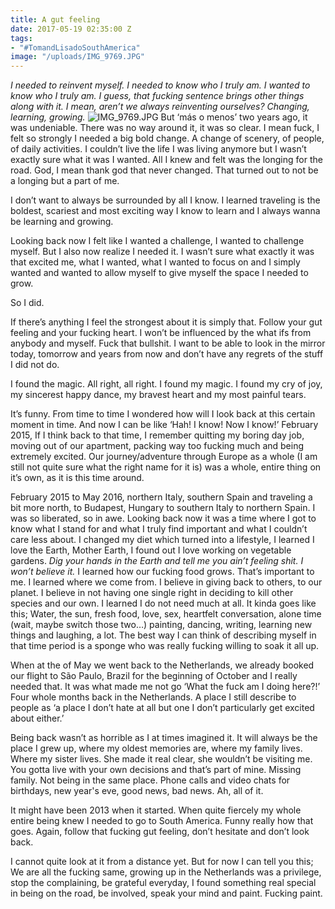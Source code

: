 ```yaml
---
title: A gut feeling
date: 2017-05-19 02:35:00 Z
tags:
- "#TomandLisadoSouthAmerica"
image: "/uploads/IMG_9769.JPG"
---
```


*I needed to reinvent myself. I needed to know who I truly am. I wanted to know who I truly am. I guess, that fucking sentence brings other things along with it. I mean, aren’t we always reinventing ourselves? Changing, learning, growing.*<!--more-->
![IMG_9769.JPG](/uploads/IMG_9769.JPG)
But ‘más o menos’ two years ago, it was undeniable. There was no way around it, it was so clear. I mean fuck, I felt so strongly I needed a big bold change. A change of scenery, of people, of daily activities. I couldn’t live the life I was living anymore but I wasn’t exactly sure what it was I wanted. All I knew and felt was the longing for the road. God, I mean thank god that never changed. That turned out to not be a longing but a part of me.

I don’t want to always be surrounded by all I know. I learned traveling is the boldest, scariest and most exciting way I know to learn and I always wanna be learning and growing.

Looking back now I felt like I wanted a challenge, I wanted to challenge myself. But I also now realize I needed it. I wasn’t sure what exactly it was that excited me, what I wanted, what I wanted to focus on and I simply wanted and wanted to allow myself to give myself the space I needed to grow.

So I did.

If there’s anything I feel the strongest about it is simply that. Follow your gut feeling and your fucking heart. I won’t be influenced by the what ifs from anybody and myself. Fuck that bullshit. I want to be able to look in the mirror today, tomorrow and years from now and don’t have any regrets of the stuff I did not do.

I found the magic. All right, all right. I found my magic. I found my cry of joy, my sincerest happy dance, my bravest heart and my most painful tears.

It’s funny. From time to time I wondered how will I look back at this certain moment in time. And now I can be like ‘Hah! I know! Now I know!’ February 2015, If I think back to that time, I remember quitting my boring day job, moving out of our apartment, packing way too fucking much and being extremely excited. Our journey/adventure through Europe as a whole (I am still not quite sure what the right name for it is) was a whole, entire thing on it’s own, as it is this time around.

February 2015 to May 2016, northern Italy, southern Spain and traveling a bit more north, to Budapest, Hungary to southern Italy to northern Spain. I was so liberated, so in awe. Looking back now it was a time where I got to know what I stand for and what I truly find important and what I couldn’t care less about. I changed my diet which turned into a lifestyle, I learned I love the Earth, Mother Earth, I found out I love working on vegetable gardens. *Dig your hands in the Earth and tell me you ain’t feeling shit. I won’t believe it.* I learned how our fucking food grows. That’s important to me. I learned where we come from. I believe in giving back to others, to our planet. I believe in not having one single right in deciding to kill other species and our own. I learned I do not need much at all. It kinda goes like this; Water, the sun, fresh food, love, sex, heartfelt conversation, alone time (wait, maybe switch those two…) painting, dancing, writing, learning new things and laughing, a lot. The best way I can think of describing myself in that time period is a sponge who was really fucking willing to soak it all up.

When at the of May we went back to the Netherlands, we already booked our flight to São Paulo, Brazil for the beginning of October and I really needed that. It was what made me not go ‘What the fuck am I doing here?!’ Four whole months back in the Netherlands. A place I still describe to people as ‘a place I don’t hate at all but one I don’t particularly get excited about either.’

Being back wasn’t as horrible as I at times imagined it. It will always be the place I grew up, where my oldest memories are, where my family lives. Where my sister lives. She made it real clear, she wouldn’t be visiting me. You gotta live with your own decisions and that’s part of mine. Missing family. Not being in the same place. Phone calls and video chats for birthdays, new year's eve, good news, bad news. Ah, all of it.

It might have been 2013 when it started. When quite fiercely my whole entire being knew I needed to go to South America. Funny really how that goes. Again, follow that fucking gut feeling, don’t hesitate and don’t look back.

I cannot quite look at it from a distance yet. But for now I can tell you this; We are all the fucking same, growing up in the Netherlands was a privilege, stop the complaining, be grateful everyday, I found something real special in being on the road, be involved, speak your mind and paint. Fucking paint.